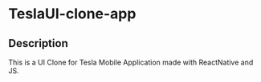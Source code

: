 # TeslaUI-clone-app

## Description
 
 This is a UI Clone for Tesla Mobile Application made with ReactNative and JS.

